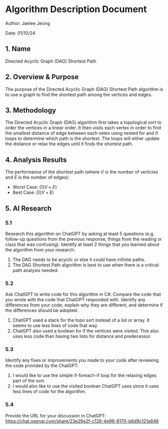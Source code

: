 # Algorithm Description Document

Author: Jaelee Jeong

Date: 01/10/24

## 1. Name
Directed Acyclic Graph (DAG) Shortest Path

## 2. Overview & Purpose
<!-- Describe the purpose of the algorithm and what it is used for. -->
The purpose of the Directed Acyclic Graph (DAG) Shortest Path algorithm is to use a graph to find the shortest path among the vertices and edges.

## 3. Methodology
<!-- Describe the design of the algorithm.  This should be detailed enough to both understand how the algorithm works and be sufficient to code in any language.  Detailed descriptions will be more than 100 words. 

The inclusion of a picture describing the how the algorithm works will earn bonus points.
![](images/smile.png) -->
The Directed Acyclic Graph (DAG) algorithm first takes a topological sort to order the vertices in a linear order. It then visits each vertex in order to find the smallest distance of edge between each vetex using nested for and if loops to determine which path is the shortest. The loops will either update the distance or relax the edges until it finds the shortest path.

## 4. Analysis Results

The performance of the shortest path (where $V$ is the number of verticies and $E$ is the number of edges):

* Worst Case: $O(V+E)$
* Best Case: $\Omega(V+E)$

## 5. AI Research

### 5.1

Research this algorithm on ChatGPT by asking at least 5 questions (e.g. follow-up questions from the previous response, things from the reading or class that was confusing).  Identify at least 2 things that you learned about the algorithm from your research:
1. The DAG needs to be acyclic or else it could have infinite paths.
2. The DAG Shortest Path algorithm is best to use when there is a critical path analysis needed.

### 5.2

Ask ChatGPT to write code for this algorithm in C#.  Compare the code that you wrote with the code that ChatGPT responded with.  Identify any differences from your code, explain why they are different, and determine if the differences should be adopted.
1. ChatGPT used a stack for the topo sort instead of a list or array. It seems to use less lines of code that way.
2. ChatGPT also used a boolean for if the vertices were visited. This also uses less code than having two lists for distance and predecessor.


### 5.3

Identify any fixes or improvements you made to your code after reviewing the code provided by the ChatGPT:
1. I would like to use the simple if-foreach-if loop for the relaxing edges part of the sort. 
2. I would also like to use the visited boolean ChatGPT uses since it uses less lines of code for the algorithm.

### 5.4

Provide the URL for your discussion in ChatGPT:
https://chat.openai.com/share/23e26e2f-c126-4e96-8170-b6d9c121a646 